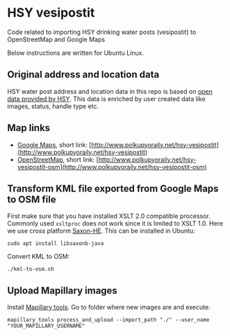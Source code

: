 # HSY vesipostit

Code related to importing HSY drinking water posts (vesipostit) to OpenStreetMap and Google Maps

Below instructions are written for Ubuntu Linux.

## Original address and location data

HSY water post address and location data in this repo is based on [open data provided by HSY](https://www.hsy.fi/ymparistotieto/avoindata/avoin-data---sivut/paakaupunkiseudun-vesipostit/).
This data is enriched by user created data like images, status, handle type etc.

## Map links

* [Google Maps](https://www.google.com/maps/d/viewer?mid=1WeNhhtc9n4ypJ_X3bz5KpLppR5JNsk9A&usp=sharing), short link: [http://www.polkupyoraily.net/hsy-vesipostit](http://www.polkupyoraily.net/hsy-vesipostit)
* [OpenStreetMap](http://u.osmfr.org/m/635042/), short link: [http://www.polkupyoraily.net/hsy-vesipostit-osm](http://www.polkupyoraily.net/hsy-vesipostit-osm)

## Transform KML file exported from Google Maps to OSM file

First make sure that you have installed XSLT 2.0 compatible processor. 
Commonly used `xsltproc` does not work since it is limited to XSLT 1.0.
Here we use cross platform [Saxon-HE](https://www.saxonica.com/download/java.xml). This can be installed in Ubuntu:
```
sudo apt install libsaxonb-java
```

Convert KML to OSM:
```
./kml-to-osm.sh
```

## Upload Mapillary images

Install [Mapillary tools](https://github.com/mapillary/mapillary_tools). Go to folder where new images are and execute:
```
mapillary_tools process_and_upload --import_path "./" --user_name "YOUR_MAPILLARY_USERNAME"
```
